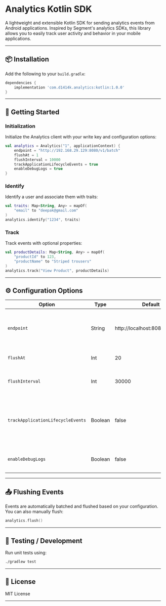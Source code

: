 # Analytics Kotlin SDK

A lightweight and extensible Kotlin SDK for sending analytics events from Android applications. Inspired by Segment's analytics SDKs, this library allows you to easily track user activity and behavior in your mobile applications.

---

## 📦 Installation

Add the following to your `build.gradle`:

```groovy
dependencies {
    implementation 'com.d1414k.analytics:kotlin:1.0.0'
}
```

---

## 🚀 Getting Started

### Initialization

Initialize the Analytics client with your write key and configuration options:

```kotlin
val analytics = Analytics("1", applicationContext) {
    endpoint = "http://192.168.29.129:8080/v1/batch"
    flushAt = 1
    flushInterval = 10000
    trackApplicationLifecycleEvents = true
    enableDebugLogs = true
}
```

### Identify

Identify a user and associate them with traits:

```kotlin
val traits: Map<String, Any> = mapOf(
    "email" to "deepak@gmail.com"
)
analytics.identify("1234", traits)
```

### Track

Track events with optional properties:

```kotlin
val productDetails: Map<String, Any> = mapOf(
    "productId" to 123,
    "productName" to "Striped trousers"
)
analytics.track("View Product", productDetails)
```

---

## ⚙️ Configuration Options

| Option                            | Type    | Default                         | Description                                                                                         |
| --------------------------------- | ------- | ------------------------------- | --------------------------------------------------------------------------------------------------- |
| `endpoint`                        | String  | http\://localhost:8080/v1/batch | Your custom backend endpoint to receive batched analytics data                                      |
| `flushAt`                         | Int     | 20                              | Number of events before flush                                                                       |
| `flushInterval`                   | Int     | 30000                           | Interval (in ms) to automatically flush events                                                      |
| `trackApplicationLifecycleEvents` | Boolean | false                           | Automatically track app lifecycle events (App Installed, App opened, App Updated, App backgrounded) |
| `enableDebugLogs`                 | Boolean | false                           | Enables verbose logging for debugging                                                               |

---

## 📤 Flushing Events

Events are automatically batched and flushed based on your configuration. You can also manually flush:

```kotlin
analytics.flush()
```

---

## 🧪 Testing / Development

Run unit tests using:

```bash
./gradlew test
```

---

## 📄 License

MIT License

---
